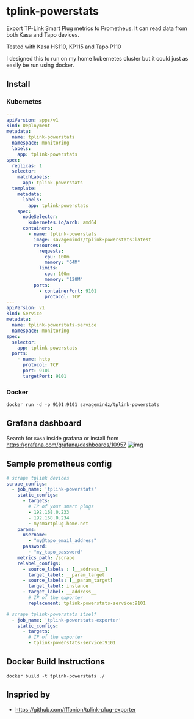# tplink-powerstats

Export TP-Link Smart Plug metrics to Prometheus. It can read data from both Kasa and Tapo devices.

Tested with Kasa HS110, KP115 and Tapo P110

I designed this to run on my home kubernetes cluster but it could just as easily be run using docker.

## Install
### Kubernetes
```yaml
---
apiVersion: apps/v1
kind: Deployment
metadata:
  name: tplink-powerstats
  namespace: monitoring
  labels:
    app: tplink-powerstats
spec:
  replicas: 1
  selector:
    matchLabels:
      app: tplink-powerstats
  template:
    metadata:
      labels:
        app: tplink-powerstats
    spec:
      nodeSelector:
        kubernetes.io/arch: amd64
      containers:
        - name: tplink-powerstats
          image: savagemindz/tplink-powerstats:latest
          resources:
            requests:
              cpu: 100m
              memory: "64M"
            limits:
              cpu: 100m
              memory: "128M"
          ports:
            - containerPort: 9101
              protocol: TCP
---
apiVersion: v1
kind: Service
metadata:
  name: tplink-powerstats-service
  namespace: monitoring
spec:
  selector:
    app: tplink-powerstats
  ports:
    - name: http
      protocol: TCP
      port: 9101
      targetPort: 9101
```

### Docker
```
docker run -d -p 9101:9101 savagemindz/tplink-powerstats
```

## Grafana dashboard

Search for `Kasa` inside grafana or install from https://grafana.com/grafana/dashboards/10957
![img](https://grafana.com/api/dashboards/10957/images/6954/image)

## Sample prometheus config

```yaml
# scrape tplink devices
scrape_configs:
  - job_name: 'tplink-powerstats'
    static_configs:
      - targets:
        # IP of your smart plugs
        - 192.168.0.233
        - 192.168.0.234
        - mysmartplug.home.net
    params:
      username:
        - "my@tapo_email_address"
      password:
        - "my_tapo_password"
    metrics_path: /scrape
    relabel_configs:
      - source_labels : [__address__]
        target_label: __param_target
      - source_labels: [__param_target]
        target_label: instance
      - target_label: __address__
        # IP of the exporter
        replacement: tplink-powerstats-service:9101

# scrape tplink-powerstats itself
  - job_name: 'tplink-powerstats-exporter'
    static_configs:
      - targets:
        # IP of the exporter
        - tplink-powerstats-service:9101
```

## Docker Build Instructions
```
docker build -t tplink-powerstats ./
```

## Inspried by

- https://github.com/fffonion/tplink-plug-exporter
